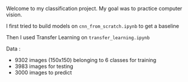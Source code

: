 Welcome to my classification project. My goal was to practice computer vision.

I first tried to build models on `cnn_from_scratch.ipynb` to get a baseline

Then I used Transfer Learning on `transfer_learning.ipynb`

Data :
- 9302 images (150x150) belonging to 6 classes for training
- 3983 images for testing
- 3000 images to predict

